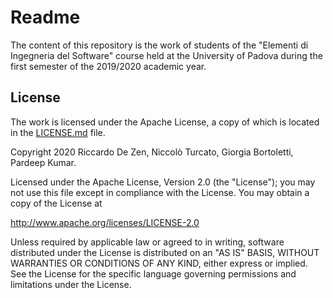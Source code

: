 # Readme
The content of this repository is the work of students of the "Elementi di Ingegneria del Software" course held at the University of Padova during the first semester of the 2019/2020 academic year.

## License
The work is licensed under the Apache License, a copy of which is located in the [LICENSE.md](LICENSE.md) file.

Copyright 2020 Riccardo De Zen, Niccolò Turcato, Giorgia Bortoletti, Pardeep Kumar.

Licensed under the Apache License, Version 2.0 (the "License"); you may not use this file except in compliance with the License. You may obtain a copy of the License at

   http://www.apache.org/licenses/LICENSE-2.0

Unless required by applicable law or agreed to in writing, software distributed under the License is distributed on an "AS IS" BASIS, WITHOUT WARRANTIES OR CONDITIONS OF ANY KIND, either express or implied. See the License for the specific language governing permissions and limitations under the License.
